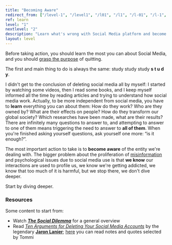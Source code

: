 ```yaml
---
title: "Becoming Aware"
redirect_from: ["/level-1", "/level1", "/l01", "/l1", "/l-01", "/l-1", "/awareness", "/learn"]
ref: learn
level: "1"
nextlevel: "2"
description: "Learn what's wrong with Social Media platform and become more concious"
layout: level
---
```

Before taking action, you should learn the most you can about Social Media, and you should [grasp the purpose](/why) of quitting.

The first and main thing to do is always the same: study study study  **s t u d y**.

I didn't get to the conclusion of deleting social media all by myself: I started by watching some videos, then I read some books, and I keep myself informed all the time by reading articles and trying to understand how social media work. Actually, to be more independent from social media, you have to **learn** everything you can about them: How do they work? Who are they owned by? What are their effects on people? How do they transform our global society? Which researches have been made, what are their results? There are infinitely many questions to answer to, and attempting to answer to one of them means triggering the need to answer to **all of them**. When you're finished asking yourself questions, ask yourself one more: “is it enough?”.

The most important action to take is to **become aware** of the entity we're dealing with. The bigger problem about the proliferation of [misinformation](/why#misinformation) and psychological issues due to social media use is that **we know** our interactions are used to profile us, we know we're getting addicted, we know that too much of it is harmful, but we stop there, we don't dive deeper.

Start by diving deeper.

### Resources

Some content to start from:

- Watch **[*The Social Dilemma*](https://thesocialdilemma.com "The Social Dilemma")** for a general overview
- Read [*Ten Arguments for Deleting Your Social Media Accounts*](http://jaronlanier.com/tenarguments.html "Ten Arguments For Deleting Your Social Media Accounts") by the legendary [**Jaron Lanier**](http://jaronlanier.com/general.html "Jaron Lanier official website"); [here](https://tommi.space/lanier-social-media-notes "Notes on “Ten Arguments”") you can read notes and quotes selected by Tommi 